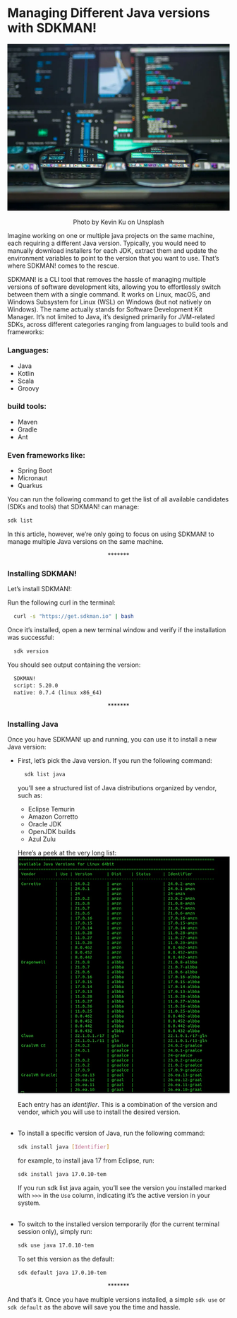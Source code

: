 # Managing Different Java versions with SDKMAN!

![img-3.png](../assets/img/img-3.png)
<p align="center">Photo by Kevin Ku on Unsplash</p>

Imagine working on one or multiple java projects on the same machine, each requiring a different Java version. Typically, you would need to manually download installers for each JDK, extract them and update the environment variables to point to the version that you want to use. That’s where SDKMAN! comes to the rescue.

SDKMAN! is a CLI tool that removes the hassle of managing multiple versions of software development kits, allowing you to effortlessly switch between them with a single command. It works on Linux, macOS, and Windows Subsystem for Linux (WSL) on Windows (but not natively on Windows).
The name actually stands for Software Development Kit Manager. It’s not limited to Java, it’s designed primarily for JVM-related SDKs, across different categories ranging from languages to build tools and frameworks:

### Languages:
- Java
- Kotlin
- Scala
- Groovy

### build tools:
- Maven
- Gradle
- Ant

### Even frameworks like:
- Spring Boot
- Micronaut
- Quarkus

You can run the following command to get the list of all available candidates (SDKs and tools) that SDKMAN! can manage:

```bash
sdk list
```

In this article, however, we’re only going to focus on using SDKMAN! to manage multiple Java versions on the same machine.

<p align="center">*******</p>

### Installing SDKMAN!
Let’s install SDKMAN!:

Run the following curl in the terminal:

```bash
  curl -s "https://get.sdkman.io" | bash
```

Once it’s installed, open a new terminal window and verify if the installation was successful:

```bash
  sdk version
```

You should see output containing the version:

```terminaloutput
  SDKMAN!
  script: 5.20.0
  native: 0.7.4 (linux x86_64)
```

<p align="center">*******</p>

### Installing Java
Once you have SDKMAN! up and running, you can use it to install a new Java version:

- First, let’s pick the Java version. If you run the following command:

    ```bash
      sdk list java
    ```

  you’ll see a structured list of Java distributions organized by vendor, such as:
  - Eclipse Temurin
  - Amazon Corretto
  - Oracle JDK
  - OpenJDK builds
  - Azul Zulu

  Here’s a peek at the very long list:
  ![sdkmanlistjava.png](../assets/img/sdkman-java-list.png)

  Each entry has an _identifier_. This is a combination of the version and vendor, which you will use to install the desired version.<br></br>

- To install a specific version of Java, run the following command:

  ```bash
  sdk install java [Identifier]
  ```

  for example, to install java 17 from Eclipse, run:

  ```bash
  sdk install java 17.0.10-tem
  ```

  If you run sdk list java again, you’ll see the version you installed marked with `>>>` in the `Use` column, indicating it’s the active version in your system.<br></br>

- To switch to the installed version temporarily (for the current terminal session only), simply run:

  ```bash
  sdk use java 17.0.10-tem
  ```

  To set this version as the default:

  ```bash
  sdk default java 17.0.10-tem
  ```
<p align="center">*******</p>

And that’s it. Once you have multiple versions installed, a simple `sdk use` or `sdk default` as the above will save you the time and hassle.

